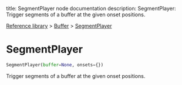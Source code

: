 title: SegmentPlayer node documentation
description: SegmentPlayer: Trigger segments of a buffer at the given onset positions.

[Reference library](../../index.md) > [Buffer](../index.md) > [SegmentPlayer](index.md)

# SegmentPlayer

```python
SegmentPlayer(buffer=None, onsets={})
```

Trigger segments of a buffer at the given onset positions.

